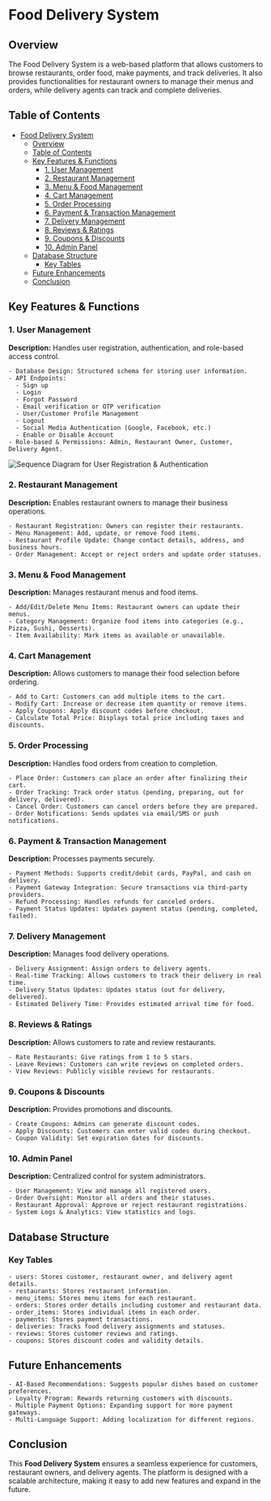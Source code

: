 # Food Delivery System

## Overview

The Food Delivery System is a web-based platform that allows customers to browse restaurants, order food, make payments, and track deliveries. It also provides functionalities for restaurant owners to manage their menus and orders, while delivery agents can track and complete deliveries.

## Table of Contents

- [Food Delivery System](#food-delivery-system)
  - [Overview](#overview)
  - [Table of Contents](#table-of-contents)
  - [Key Features \& Functions](#key-features--functions)
    - [1. User Management](#1-user-management)
    - [2. Restaurant Management](#2-restaurant-management)
    - [3. Menu \& Food Management](#3-menu--food-management)
    - [4. Cart Management](#4-cart-management)
    - [5. Order Processing](#5-order-processing)
    - [6. Payment \& Transaction Management](#6-payment--transaction-management)
    - [7. Delivery Management](#7-delivery-management)
    - [8. Reviews \& Ratings](#8-reviews--ratings)
    - [9. Coupons \& Discounts](#9-coupons--discounts)
    - [10. Admin Panel](#10-admin-panel)
  - [Database Structure](#database-structure)
    - [Key Tables](#key-tables)
  - [Future Enhancements](#future-enhancements)
  - [Conclusion](#conclusion)

## Key Features & Functions

### 1. User Management

**Description:** Handles user registration, authentication, and role-based access control.

```plaintext
- Database Design: Structured schema for storing user information.
- API Endpoints:
  - Sign up
  - Login
  - Forgot Password
  - Email verification or OTP verification
  - User/Customer Profile Management
  - Logout
  - Social Media Authentication (Google, Facebook, etc.)
  - Enable or Disable Account
- Role-based & Permissions: Admin, Restaurant Owner, Customer, Delivery Agent.
```

![Sequence Diagram for User Registration & Authentication](./images/SD-User%20Management.png)

### 2. Restaurant Management

**Description:** Enables restaurant owners to manage their business operations.

```plaintext
- Restaurant Registration: Owners can register their restaurants.
- Menu Management: Add, update, or remove food items.
- Restaurant Profile Update: Change contact details, address, and business hours.
- Order Management: Accept or reject orders and update order statuses.
```

### 3. Menu & Food Management

**Description:** Manages restaurant menus and food items.

```plaintext
- Add/Edit/Delete Menu Items: Restaurant owners can update their menus.
- Category Management: Organize food items into categories (e.g., Pizza, Sushi, Desserts).
- Item Availability: Mark items as available or unavailable.
```

### 4. Cart Management

**Description:** Allows customers to manage their food selection before ordering.

```plaintext
- Add to Cart: Customers can add multiple items to the cart.
- Modify Cart: Increase or decrease item quantity or remove items.
- Apply Coupons: Apply discount codes before checkout.
- Calculate Total Price: Displays total price including taxes and discounts.
```

### 5. Order Processing

**Description:** Handles food orders from creation to completion.

```plaintext
- Place Order: Customers can place an order after finalizing their cart.
- Order Tracking: Track order status (pending, preparing, out for delivery, delivered).
- Cancel Order: Customers can cancel orders before they are prepared.
- Order Notifications: Sends updates via email/SMS or push notifications.
```

### 6. Payment & Transaction Management

**Description:** Processes payments securely.

```plaintext
- Payment Methods: Supports credit/debit cards, PayPal, and cash on delivery.
- Payment Gateway Integration: Secure transactions via third-party providers.
- Refund Processing: Handles refunds for canceled orders.
- Payment Status Updates: Updates payment status (pending, completed, failed).
```

### 7. Delivery Management

**Description:** Manages food delivery operations.

```plaintext
- Delivery Assignment: Assign orders to delivery agents.
- Real-time Tracking: Allows customers to track their delivery in real time.
- Delivery Status Updates: Updates status (out for delivery, delivered).
- Estimated Delivery Time: Provides estimated arrival time for food.
```

### 8. Reviews & Ratings

**Description:** Allows customers to rate and review restaurants.

```plaintext
- Rate Restaurants: Give ratings from 1 to 5 stars.
- Leave Reviews: Customers can write reviews on completed orders.
- View Reviews: Publicly visible reviews for restaurants.
```

### 9. Coupons & Discounts

**Description:** Provides promotions and discounts.

```plaintext
- Create Coupons: Admins can generate discount codes.
- Apply Discounts: Customers can enter valid codes during checkout.
- Coupon Validity: Set expiration dates for discounts.
```

### 10. Admin Panel

**Description:** Centralized control for system administrators.

```plaintext
- User Management: View and manage all registered users.
- Order Oversight: Monitor all orders and their statuses.
- Restaurant Approval: Approve or reject restaurant registrations.
- System Logs & Analytics: View statistics and logs.
```

## Database Structure

### Key Tables

```plaintext
- users: Stores customer, restaurant owner, and delivery agent details.
- restaurants: Stores restaurant information.
- menu_items: Stores menu items for each restaurant.
- orders: Stores order details including customer and restaurant data.
- order_items: Stores individual items in each order.
- payments: Stores payment transactions.
- deliveries: Tracks food delivery assignments and statuses.
- reviews: Stores customer reviews and ratings.
- coupons: Stores discount codes and validity details.
```

## Future Enhancements

```plaintext
- AI-Based Recommendations: Suggests popular dishes based on customer preferences.
- Loyalty Program: Rewards returning customers with discounts.
- Multiple Payment Options: Expanding support for more payment gateways.
- Multi-Language Support: Adding localization for different regions.
```

## Conclusion

This **Food Delivery System** ensures a seamless experience for customers, restaurant owners, and delivery agents. The platform is designed with a scalable architecture, making it easy to add new features and expand in the future.

